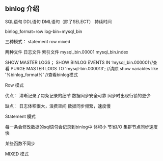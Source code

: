 binlog 介绍
--------------
SQL语句
DDL语句
DML语句（除了SELECT）
持续时间

binlog_format=row 
log-bin=mysql_bin

三种模式：
statement
row
mixed

两种文件
日志文件
索引文件
mysql_bin.00001
mysql_bin.index

SHOW MASTER LOGS；
SHOW BINLOG EVENTS IN ‘mysql_bin.000001’//查看
PURGE MASTER LOGS TO 'mysql-bin.000013'; //清除
show variables like '%binlog_format%' //查看binlog模式

Row 模式

优点：
清晰记录了每条记录的细节
数据同步安全可靠
同步时出现行锁的更少


缺点：
日志体积很大，浪费空间
数据同步频繁，速度慢



Statement 模式

每一条会修改数据的sql语句会记录到binlog中
体积小 节省I/O
集群节点同步速度快

某些函数不同步


MIXED 模式




